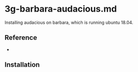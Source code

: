 
# 3g-barbara-audacious.md

Installing audacious on barbara, which is running ubuntu 18.04.

## Reference


- 

## Installation

